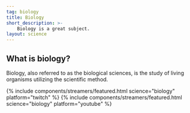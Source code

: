 ```yaml
---
tag: biology
title: Biology
short_description: >-
    Biology is a great subject.
layout: science
---
```

## What is biology?

Biology, also referred to as the biological sciences, is the study of living organisms utilizing the scientific method.

{% include components/streamers/featured.html science="biology" platform="twitch" %}
{% include components/streamers/featured.html science="biology" platform="youtube" %}
